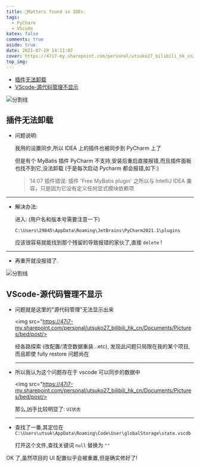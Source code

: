 ```yaml
---
title: 🤔Matters found in IDEs.
tags:
  - PyCharm
  - VScode
katex: false
comments: true
aside: true
date: 2021-07-29 14:11:07
cover: https://47i7-my.sharepoint.com/personal/utsuko27_bilibili_hk_cn/Documents/Pictures/bed/post/3nziTa5eU1CN9bG.jpg
top_img:
---
```


<!--
 * @?: *********************************************************************
 * @Author: Weidows
 * @LastEditors: Weidows
 * @LastEditTime: 2022-01-25 01:36:56
 * @FilePath: \Blog-private\source\_posts\tools\matters.md
 * @Description:
 * @!: *********************************************************************
-->

- [插件无法卸载](#插件无法卸载)
- [VScode-源代码管理不显示](#vscode-源代码管理不显示)

![分割线](https://cdn.jsdelivr.net/gh/Weidows/Images/img/divider.png)

## 插件无法卸载

- 问题说明:

  我用的设置同步,所以 IDEA 上的插件也被同步到 PyCharm 上了

  但是有个 MyBatis 插件 PyCharm 不支持,安装后重启直接报错,而且插件面板也找不到它,没法卸载 (于是每次启动 Pycharm 都会报错,如下:)

  > 14:07 插件错误: 插件 'Free MyBatis plugin' 之所以与 IntelliJ IDEA 兼容，只是因为它没有定义任何显式模块依赖项

---

- 解决办法:

  进入: (用户名和版本号需要注意一下)

  ```
  C:\Users\29845\AppData\Roaming\JetBrains\PyCharm2021.1\plugins
  ```

  应该很容易就能找到那个残留的导致报错的家伙了,直接 `delete` !

---

- 再重开就没报错了.

![分割线](https://cdn.jsdelivr.net/gh/Weidows/Images/img/divider.png)

## VScode-源代码管理不显示

- 问题就是这里的"源代码管理"无法显示出来

  <img src="https://47i7-my.sharepoint.com/personal/utsuko27_bilibili_hk_cn/Documents/Pictures/bed/post/>

  经各路探索 (改配置/清空数据重装...etc), 发现此问题只局限在我的某个项目,而且即使 fully restore 问题尚在

  ***

- 所以我认为这个问题存在于 vscode 可以同步的数据中

  <img src="https://47i7-my.sharepoint.com/personal/utsuko27_bilibili_hk_cn/Documents/Pictures/bed/post/>

  那么,凶手比较明显了: `UI状态`

  ***

- 查找了一番,其定位在 `C:\Users\utsuk\AppData\Roaming\Code\User\globalStorage\state.vscdb`

  打开这个文件,查找关键词 `null` 替换为 `""`

OK 了,虽然项目的 UI 配置似乎会被重置,但是确实修好了!
